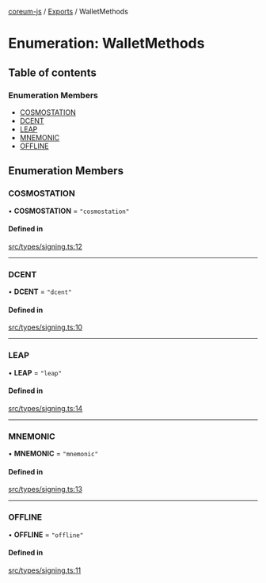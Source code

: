 [coreum-js](../README.md) / [Exports](../modules.md) / WalletMethods

# Enumeration: WalletMethods

## Table of contents

### Enumeration Members

- [COSMOSTATION](WalletMethods.md#cosmostation)
- [DCENT](WalletMethods.md#dcent)
- [LEAP](WalletMethods.md#leap)
- [MNEMONIC](WalletMethods.md#mnemonic)
- [OFFLINE](WalletMethods.md#offline)

## Enumeration Members

### COSMOSTATION

• **COSMOSTATION** = ``"cosmostation"``

#### Defined in

[src/types/signing.ts:12](https://github.com/PyramydLabs/coreum-js/blob/37d165f/src/types/signing.ts#L12)

___

### DCENT

• **DCENT** = ``"dcent"``

#### Defined in

[src/types/signing.ts:10](https://github.com/PyramydLabs/coreum-js/blob/37d165f/src/types/signing.ts#L10)

___

### LEAP

• **LEAP** = ``"leap"``

#### Defined in

[src/types/signing.ts:14](https://github.com/PyramydLabs/coreum-js/blob/37d165f/src/types/signing.ts#L14)

___

### MNEMONIC

• **MNEMONIC** = ``"mnemonic"``

#### Defined in

[src/types/signing.ts:13](https://github.com/PyramydLabs/coreum-js/blob/37d165f/src/types/signing.ts#L13)

___

### OFFLINE

• **OFFLINE** = ``"offline"``

#### Defined in

[src/types/signing.ts:11](https://github.com/PyramydLabs/coreum-js/blob/37d165f/src/types/signing.ts#L11)
